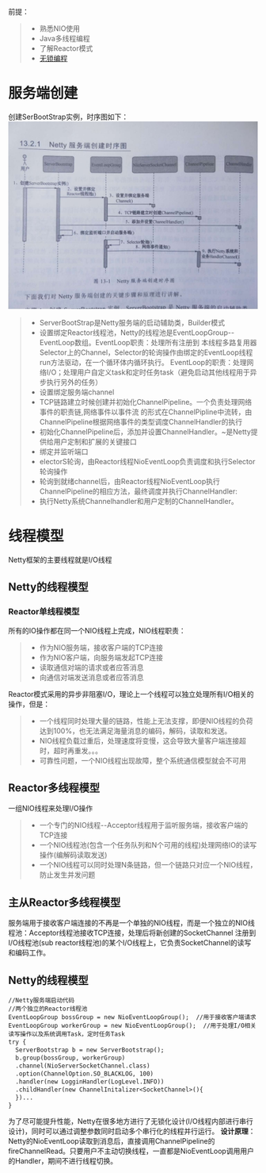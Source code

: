 前提： 
>* 熟悉NIO使用
>* Java多线程编程
>* 了解Reactor模式
>* [无锁编程](https://blog.csdn.net/zzulp/article/details/6259866)

# 服务端创建
创建SerBootStrap实例，时序图如下：
![pic1](../img/server1.jpg)  
>* ServerBootStrap是Netty服务端的启动辅助类，Builder模式
>* 设置绑定Reactor线程池，Netty的线程池是EventLoopGroup--EventLoop数组。EventLoop职责：处理所有注册到
本线程多路复用器Selector上的Channel，Selector的轮询操作由绑定的EventLoop线程run方法驱动，在一个循环体内循环执行。
EventLoop的职责：处理网络I/O；处理用户自定义task和定时任务task（避免启动其他线程用于异步执行另外的任务）
>* 设置绑定服务端channel 
>* TCP链路建立时候创建并初始化ChannelPipeline。一个负责处理网络事件的职责链,网络事件以事件流
的形式在ChannelPipline中流转，由ChannelPipeline根据网络事件的类型调度ChannelHandler的执行
>* 初始化ChannelPipeline后，添加并设置ChannelHandler。~是Netty提供给用户定制和扩展的关键接口
>* 绑定并监听端口
>* electorS轮询，由Reactor线程NioEventLoop负责调度和执行Selector轮询操作
>* 轮询到就绪channel后，由Reactor线程NioEventLoop执行ChannelPipeline的相应方法，最终调度并执行ChannelHandler:
>* 执行Netty系统Channelhandler和用户定制的ChannelHandler。

# 线程模型
Netty框架的主要线程就是I/O线程
## Netty的线程模型
### Reactor单线程模型
所有的IO操作都在同一个NIO线程上完成，NIO线程职责：
>* 作为NIO服务端，接收客户端的TCP连接
>* 作为NIO客户端，向服务端发起TCP连接
>* 读取通信对端的请求或者应答消息
>* 向通信对端发送消息或者应答消息

Reactor模式采用的异步非阻塞I/O，理论上一个线程可以独立处理所有I/O相关的操作，但是：
>* 一个线程同时处理大量的链路，性能上无法支撑，即便NIO线程的负荷达到100%，也无法满足海量消息的编码，解码，读取和发送。
>* NIO线程负载过重后，处理速度将变慢，这会导致大量客户端连接超时，超时再重发。。。
>* 可靠性问题，一个NIO线程出现故障，整个系统通信模型就会不可用

## Reactor多线程模型
一组NIO线程来处理I/O操作
>* 一个专门的NIO线程--Acceptor线程用于监听服务端，接收客户端的TCP连接
>* 一个NIO线程池(包含一个任务队列和N个可用的线程)处理网络IO的读写操作(编解码读取发送)
>* 一个NIO线程可以同时处理N条链路，但一个链路只对应一个NIO线程，防止发生并发问题

## 主从Reactor多线程模型
服务端用于接收客户端连接的不再是一个单独的NIO线程，而是一个独立的NIO线程池：Acceptor线程池接收TCP连接，处理后将新创建的SocketChannel
注册到I/O线程池(sub reactor线程池)的某个I/O线程上，它负责SocketChannel的读写和编码工作。

## Netty的线程模型
```text
//Netty服务端启动代码
//两个独立的Reactor线程池
EventLoopGroup bossGroup = new NioEventLoopGroup();  //用于接收客户端请求
EventLoopGroup workerGroup = new NioEventLoopGroup();  //用于处理I/O相关读写操作以及系统调用Task，定时任务Task
try {
  ServerBootstrap b = new ServerBootstrap();
  b.group(bossGroup, workerGroup)
  .channel(NioServerSocketChannel.class)
  .option(ChannelOption.SO_BLACKLOG, 100)
  .handler(new LogginHandler(LogLevel.INFO))
  .childHandler(new ChannelInitalizer<SocketChannel>(){
  })...
}
```

为了尽可能提升性能，Netty在很多地方进行了无锁化设计(I/O线程内部进行串行设计)，同时可以通过调整参数同时启动多个串行化的线程并行运行。
**设计原理**：
Netty的NioEventLoop读取到消息后，直接调用ChannelPipeline的fireChannelRead。只要用户不主动切换线程，一直都是NioEventLoop调用用户的Handler，期间不进行线程切换。